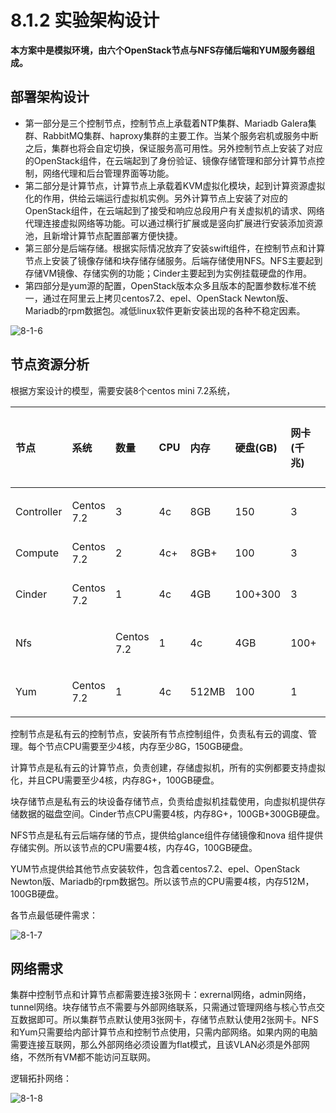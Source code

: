 # 8.1.2 实验架构设计

**本方案中是模拟环境，由六个OpenStack节点与NFS存储后端和YUM服务器组成。**

## 部署架构设计

* 第一部分是三个控制节点，控制节点上承载着NTP集群、Mariadb Galera集群、RabbitMQ集群、haproxy集群的主要工作。当某个服务宕机或服务中断之后，集群也将会自定切换，保证服务高可用性。另外控制节点上安装了对应的OpenStack组件，在云端起到了身份验证、镜像存储管理和部分计算节点控制，网络代理和后台管理界面等功能。
* 第二部分是计算节点，计算节点上承载着KVM虚拟化模块，起到计算资源虚拟化的作用，供给云端运行虚拟机实例。另外计算节点上安装了对应的OpenStack组件，在云端起到了接受和响应总段用户有关虚拟机的请求、网络代理连接虚拟网络等功能。可以通过横行扩展或是竖向扩展进行安装添加资源池，且新增计算节点配置部署方便快捷。
* 第三部分是后端存储。根据实际情况放弃了安装swift组件，在控制节点和计算节点上安装了镜像存储和块存储存储服务。后端存储使用NFS。NFS主要起到存储VM镜像、存储实例的功能；Cinder主要起到为实例挂载硬盘的作用。
* 第四部分是yum源的配置，OpenStack版本众多且版本的配置参数标准不统一，通过在阿里云上拷贝centos7.2、epel、OpenStack Newton版、Mariadb的rpm数据包。减低linux软件更新安装出现的各种不稳定因素。

![8-1-6](http://pded8ke3e.bkt.clouddn.com/8-1-6.png)

## 节点资源分析

根据方案设计的模型，需要安装8个centos mini 7.2系统，

| 节点 | 系统 | 数量 | CPU | 内存 | 硬盘\(GB\) | 网卡\(千兆\) | 支持虚拟化 |  |
| :--- | :--- | :--- | :--- | :--- | :--- | :--- | :--- | :--- |
| Controller | Centos 7.2 | 3 | 4c | 8GB | 150 | 3 | 不支持 |  |
| Compute | Centos 7.2 | 2 | 4c+ | 8GB+ | 100 | 3 | 支持 |  |
| Cinder | Centos 7.2 | 1 | 4c | 4GB | 100+300 | 3 | 不支持 |  |
| Nfs |  | Centos 7.2 | 1 | 4c | 4GB | 100+ | 2 | 不支持 |
| Yum | Centos 7.2 | 1 | 4c | 512MB | 100 | 1 | 不支持 |  |

控制节点是私有云的控制节点，安装所有节点控制组件，负责私有云的调度、管理。每个节点CPU需要至少4核，内存至少8G，150GB硬盘。

计算节点是私有云的计算节点，负责创建，存储虚拟机，所有的实例都要支持虚拟化，并且CPU需要至少4核，内存8G+，100GB硬盘。

块存储节点是私有云的块设备存储节点，负责给虚拟机挂载使用，向虚拟机提供存储数据的磁盘空间。Cinder节点CPU需要4核，内存8G+，100GB+300GB硬盘。

NFS节点是私有云后端存储的节点，提供给glance组件存储镜像和nova 组件提供存储实例。所以该节点的CPU需要4核，内存4G，100GB硬盘。

YUM节点提供给其他节点安装软件，包含着centos7.2、epel、OpenStack Newton版、Mariadb的rpm数据包。所以该节点的CPU需要4核，内存512M，100GB硬盘。

各节点最低硬件需求： 

![8-1-7](http://pded8ke3e.bkt.clouddn.com/8-1-7.png)

## 网络需求

集群中控制节点和计算节点都需要连接3张网卡：exrernal网络，admin网络，tunnel网络。块存储节点不需要与外部网络联系，只需通过管理网络与核心节点交互数据即可。所以集群节点默认使用3张网卡，存储节点默认使用2张网卡。NFS和Yum只需要给内部计算节点和控制节点使用，只需内部网络。如果内网的电脑需要连接互联网，那么外部网络必须设置为flat模式，且该VLAN必须是外部网络，不然所有VM都不能访问互联网。

逻辑拓扑网络： 

![8-1-8](http://pded8ke3e.bkt.clouddn.com/8-1-8.png)

